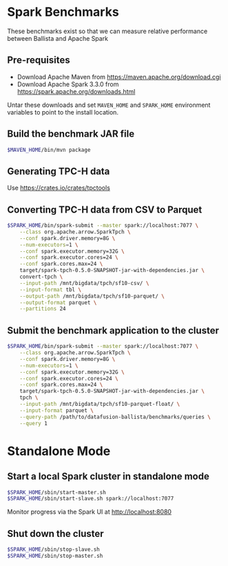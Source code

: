 <!---
  Licensed to the Apache Software Foundation (ASF) under one
  or more contributor license agreements.  See the NOTICE file
  distributed with this work for additional information
  regarding copyright ownership.  The ASF licenses this file
  to you under the Apache License, Version 2.0 (the
  "License"); you may not use this file except in compliance
  with the License.  You may obtain a copy of the License at

    http://www.apache.org/licenses/LICENSE-2.0

  Unless required by applicable law or agreed to in writing,
  software distributed under the License is distributed on an
  "AS IS" BASIS, WITHOUT WARRANTIES OR CONDITIONS OF ANY
  KIND, either express or implied.  See the License for the
  specific language governing permissions and limitations
  under the License.
-->

# Spark Benchmarks

These benchmarks exist so that we can measure relative performance between Ballista and
Apache Spark

## Pre-requisites

- Download Apache Maven from <https://maven.apache.org/download.cgi>
- Download Apache Spark 3.3.0 from <https://spark.apache.org/downloads.html>

Untar these downloads and set `MAVEN_HOME` and `SPARK_HOME` environment variables to point to the
install location.

## Build the benchmark JAR file

```bash
$MAVEN_HOME/bin/mvn package
```

## Generating TPC-H data

Use <https://crates.io/crates/tpctools>

## Converting TPC-H data from CSV to Parquet

```bash
$SPARK_HOME/bin/spark-submit --master spark://localhost:7077 \
    --class org.apache.arrow.SparkTpch \
    --conf spark.driver.memory=8G \
    --num-executors=1 \
    --conf spark.executor.memory=32G \
    --conf spark.executor.cores=24 \
    --conf spark.cores.max=24 \
    target/spark-tpch-0.5.0-SNAPSHOT-jar-with-dependencies.jar \
    convert-tpch \
    --input-path /mnt/bigdata/tpch/sf10-csv/ \
    --input-format tbl \
    --output-path /mnt/bigdata/tpch/sf10-parquet/ \
    --output-format parquet \
    --partitions 24
```

## Submit the benchmark application to the cluster

```bash
$SPARK_HOME/bin/spark-submit --master spark://localhost:7077 \
    --class org.apache.arrow.SparkTpch \
    --conf spark.driver.memory=8G \
    --num-executors=1 \
    --conf spark.executor.memory=32G \
    --conf spark.executor.cores=24 \
    --conf spark.cores.max=24 \
    target/spark-tpch-0.5.0-SNAPSHOT-jar-with-dependencies.jar \
    tpch \
    --input-path /mnt/bigdata/tpch/sf10-parquet-float/ \
    --input-format parquet \
    --query-path /path/to/datafusion-ballista/benchmarks/queries \
    --query 1
```

# Standalone Mode

## Start a local Spark cluster in standalone mode

```bash
$SPARK_HOME/sbin/start-master.sh
$SPARK_HOME/sbin/start-slave.sh spark://localhost:7077
```

Monitor progress via the Spark UI at <http://localhost:8080>

## Shut down the cluster

```bash
$SPARK_HOME/sbin/stop-slave.sh
$SPARK_HOME/sbin/stop-master.sh
```
